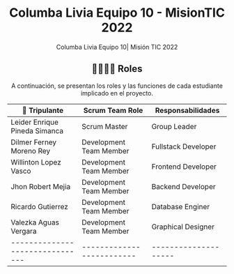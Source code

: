 <div align="center">
<h1>Columba Livia Equipo 10 - MisionTIC 2022</h1>

Columba Livia Equipo 10| Misión TIC 2022

## 👨‍💻👩‍💻 Roles
A continuación, se presentan los roles y las funciones de cada estudiante implicado en el proyecto.

| 🚀 Tripulante                 | Scrum Team Role        | Responsabilidades |
|-------------------------------|-------------------------|--------------------|
| Leider Enrique Pineda Simanca | Scrum Master            | Group Leader       |
| Dilmer Ferney Moreno Rey      | Development Team Member | Fullstack Developer|
| Willinton Lopez Vasco         | Development Team Member | Frontend Developer |
| Jhon Robert Mejia             | Development Team Member | Backend Developer  |
| Ricardo Gutierrez             | Development Team Member | Database Enginer   |
| Valezka Aguas Vergara         | Development Team Member | Graphical Designer |
|-------------------------------|-------------------------|--------------------|